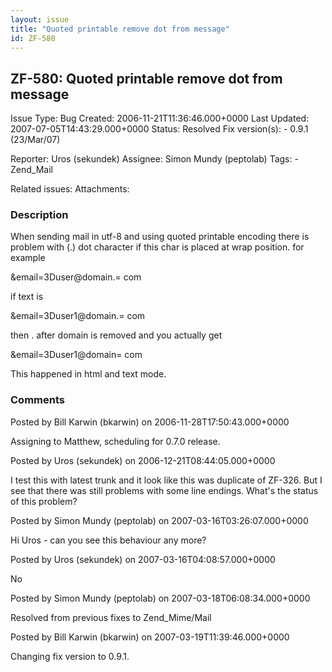 ```yaml
---
layout: issue
title: "Quoted printable remove dot from message"
id: ZF-580
---
```


ZF-580: Quoted printable remove dot from message
------------------------------------------------

 Issue Type: Bug Created: 2006-11-21T11:36:46.000+0000 Last Updated: 2007-07-05T14:43:29.000+0000 Status: Resolved Fix version(s): - 0.9.1 (23/Mar/07)
 
 Reporter:  Uros (sekundek)  Assignee:  Simon Mundy (peptolab)  Tags: - Zend\_Mail
 
 Related issues: 
 Attachments: 
### Description

When sending mail in utf-8 and using quoted printable encoding there is problem with (.) dot character if this char is placed at wrap position. for example

&email=3Duser@domain.= com

if text is

&email=3Duser1@domain.= com

then . after domain is removed and you actually get

&email=3Duser1@domain= com

This happened in html and text mode.

 

 

### Comments

Posted by Bill Karwin (bkarwin) on 2006-11-28T17:50:43.000+0000

Assigning to Matthew, scheduling for 0.7.0 release.

 

 

Posted by Uros (sekundek) on 2006-12-21T08:44:05.000+0000

I test this with latest trunk and it look like this was duplicate of ZF-326. But I see that there was still problems with some line endings. What's the status of this problem?

 

 

Posted by Simon Mundy (peptolab) on 2007-03-16T03:26:07.000+0000

Hi Uros - can you see this behaviour any more?

 

 

Posted by Uros (sekundek) on 2007-03-16T04:08:57.000+0000

No

 

 

Posted by Simon Mundy (peptolab) on 2007-03-18T06:08:34.000+0000

Resolved from previous fixes to Zend\_Mime/Mail

 

 

Posted by Bill Karwin (bkarwin) on 2007-03-19T11:39:46.000+0000

Changing fix version to 0.9.1.

 

 